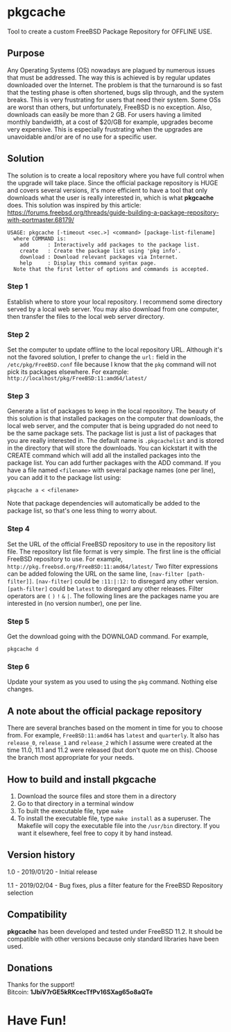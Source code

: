 # pkgcache
Tool to create a custom FreeBSD Package Repository for OFFLINE USE.

## Purpose

Any Operating Systems (OS) nowadays are plagued by numerous issues that must be addressed.  The way this is achieved is by regular updates downloaded over the Internet.  The problem is that the turnaround is so fast that the testing phase is often shortened, bugs slip through, and the system breaks.  This is very frustrating for users that need their system.  Some OSs are worst than others, but unfortunately, FreeBSD is no exception.  Also, downloads can easily be more than 2 GB.  For users having a limited monthly bandwidth, at a cost of $20/GB for example, upgrades become very expensive.  This is especially frustrating when the upgrades are unavoidable and/or are of no use for a specific user.

## Solution

The solution is to create a local repository where you have full control when the upgrade will take place.  Since the official package repository is HUGE and covers several versions, it's more efficient to have a tool that only downloads what the user is really interested in, which is what **pkgcache** does.  This solution was inspired by this article:
https://forums.freebsd.org/threads/guide-building-a-package-repository-with-portmaster.68179/

```
USAGE: pkgcache [-timeout <sec.>] <command> [package-list-filename]
  where COMMAND is:
    add      : Interactively add packages to the package list.
    create   : Create the package list using 'pkg info'.
    download : Download relevant packages via Internet.
    help     : Display this command syntax page.
  Note that the first letter of options and commands is accepted.
```

### Step 1
Establish where to store your local repository.  I recommend some directory served by a local web server.  You may also download from one computer, then transfer the files to the local web server directory.

### Step 2
Set the computer to update offline to the local repository URL.  Although it's not the favored solution, I prefer to change the `url:` field in the `/etc/pkg/FreeBSD.conf` file because I know that the `pkg` command will not pick its packages elsewhere.  For example: `http://localhost/pkg/FreeBSD:11:amd64/latest/`

### Step 3
Generate a list of packages to keep in the local repository.  The beauty of this solution is that installed packages on the computer that downloads, the local web server, and the computer that is being upgraded do not need to be the same package sets.  The package list is just a list of packages that you are really interested in.  The default name is `.pkgcachelist` and is stored in the directory that will store the downloads.  You can kickstart it with the CREATE command which will add all the installed packages into the package list.  You can add further packages with the ADD command.  If you have a file named `<filename>` with several package names (one per line), you can add it to the package list using:
```
pkgcache a < <filename>
```
Note that package dependencies will automatically be added to the package list, so that's one less thing to worry about.

### Step 4
Set the URL of the official FreeBSD repository to use in the repository list file.  The repository list file format is very simple.  The first line is the official FreeBSD repository to use.  For example, `http://pkg.freebsd.org/FreeBSD:11:amd64/latest/`  Two filter expressions can be added folowing the URL on the same line, `[nav-filter [path-filter]]`.  `[nav-filter]` could be `:11:|:12:` to disregard any other version.  `[path-filter]` could be `latest` to disregard any other releases.  Filter operators are `(` `)` `!` `&` `|`.  The following lines are the packages name you are interested in (no version number), one per line.

### Step 5
Get the download going with the DOWNLOAD command.  For example,
```
pkgcache d
```

### Step 6
Update your system as you used to using the `pkg` command.  Nothing else changes.

## A note about the official package repository
There are several branches based on the moment in time for you to choose from.  For example, `FreeBSD:11:amd64` has `latest` and `quarterly`.  It also has `release_0`, `release_1` and `release_2` which I assume were created at the time 11.0, 11.1 and 11.2 were released (but don't quote me on this).  Choose the branch most appropriate for your needs.

## How to build and install pkgcache
1. Download the source files and store them in a directory
2. Go to that directory in a terminal window
3. To built the executable file, type `make`
4. To install the executable file, type `make install` as a superuser.  The Makefile will copy the executable file into the
`/usr/bin` directory.  If you want it elsewhere, feel free to copy it by hand instead.

## Version history
1.0 - 2019/01/20 - Initial release

1.1 - 2019/02/04 - Bug fixes, plus a filter feature for the FreeBSD Repository selection

## Compatibility
**pkgcache** has been developed and tested under FreeBSD 11.2.  It should be compatible with other versions because only standard
libraries have been used.

## Donations
Thanks for the support!  
Bitcoin: **1JbiV7rGE5kRKcecTfPv16SXag65o8aQTe**

# Have Fun!

